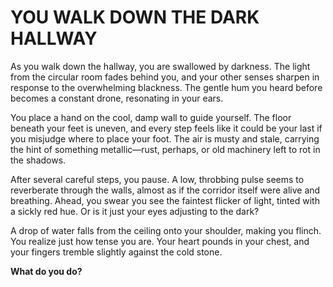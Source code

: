 # YOU WALK DOWN THE DARK HALLWAY

As you walk down the hallway, you are swallowed by darkness. The light from the circular room fades behind you, and your other senses sharpen in response to the overwhelming blackness. The gentle hum you heard before becomes a constant drone, resonating in your ears.

You place a hand on the cool, damp wall to guide yourself. The floor beneath your feet is uneven, and every step feels like it could be your last if you misjudge where to place your foot. The air is musty and stale, carrying the hint of something metallic—rust, perhaps, or old machinery left to rot in the shadows.

After several careful steps, you pause. A low, throbbing pulse seems to reverberate through the walls, almost as if the corridor itself were alive and breathing. Ahead, you swear you see the faintest flicker of light, tinted with a sickly red hue. Or is it just your eyes adjusting to the dark?

A drop of water falls from the ceiling onto your shoulder, making you flinch. You realize just how tense you are. Your heart pounds in your chest, and your fingers tremble slightly against the cold stone.

**What do you do?**

